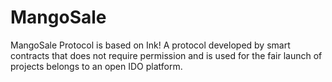 # MangoSale
MangoSale Protocol is based on Ink! A protocol developed by smart contracts that does not require permission and is used for the fair launch of projects belongs to an open IDO platform. 
